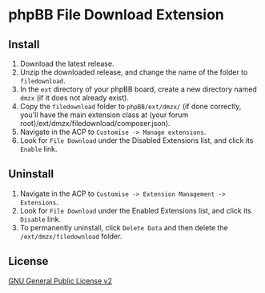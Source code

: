 # phpBB File Download Extension

## Install

1. Download the latest release.
2. Unzip the downloaded release, and change the name of the folder to `filedownload`.
3. In the `ext` directory of your phpBB board, create a new directory named `dmzx` (if it does not already exist).
4. Copy the `filedownload` folder to `phpBB/ext/dmzx/` (if done correctly, you'll have the main extension class at (your forum root)/ext/dmzx/filedownload/composer.json).
5. Navigate in the ACP to `Customise -> Manage extensions`.
6. Look for `File Download` under the Disabled Extensions list, and click its `Enable` link.

## Uninstall

1. Navigate in the ACP to `Customise -> Extension Management -> Extensions`.
2. Look for `File Download` under the Enabled Extensions list, and click its `Disable` link.
3. To permanently uninstall, click `Delete Data` and then delete the `/ext/dmzx/filedownload` folder.

## License
[GNU General Public License v2](http://opensource.org/licenses/GPL-2.0)
